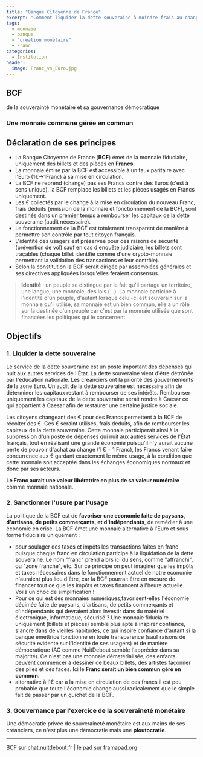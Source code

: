 ```yaml
---
title: "Banque Citoyenne de France"
excerpt: "Comment liquider la dette souveraine à moindre frais au change"
tags:
  - monnaie
  - banque
  - "création monétaire"
  - Franc
categories:
  - Institution
header:
  image: Franc_vs_Euro.jpg
---
```


## BCF

de la souverainté monétaire et sa gouvernance démocratique

### Une monnaie commune gérée en commun

## Déclaration de ses principes

- La Banque Citoyenne de France (**BCF**) émet de la monnaie fiduciaire, uniquement des billets et des pièces en **Francs**.
- La monnaie émise par la BCF est accessible à un taux paritaire avec l'Euro (1€->1Franc) à sa mise en circulation.
- La BCF ne reprend (change) pas ses Francs contre des Euros (c'est à sens unique), la BCF remplace les billets et les pièces usagés en Francs uniquement.
- Les € collectés par le change à la mise en circulation du nouveau Franc, frais déduits (émission de la monnaie et fonctionnement de la BCF), sont destinés dans un premier temps à rembourser les capitaux de la dette souveraine (audit nécessaire).
- Le fonctionnement de la BCF est totalement transparent de manière à permettre son contrôle par tout citoyen français.
- L'identité des usagers est préservée pour des raisons de sécurité (prévention de vol) sauf en cas d'enquête judiciaire, les billets sont traçables (chaque billet identifié comme d'une crypto-monnaie permettant la validation des transactions et leur contrôle).
- Selon la constitution la BCF serait dirigée par assemblées générales et ses directives appliquées lorsqu'elles feraient consensus.

> **Identité** : un peuple se distingue par le fait qu'il partage un territoire, une langue, une monnaie, des lois (...). La monnaie participe à l'identité d'un peuple, d'autant lorsque celui-ci est souverain sur la monnaie qu'il utilise, sa monnaie est un bien commun, elle a un rôle sur la destinée d'un peuple car c'est par la monnaie utilisée que sont financées les politiques qui le concernent.

## Objectifs

### 1. Liquider la dette souveraine

Le service de la dette souveraine est un poste important des dépenses qui nuit aux autres services de l'État. La dette souveraine vient d'être détrônée par l'éducation nationale. Les créanciers ont la priorité des gouvernements de la zone Euro. Un audit de la dette souveraine est nécessaire afin de déterminer les capitaux restant à rembourser de ses intérêts. Rembourser uniquement les capitaux de la dette souveraine serait rendre à Caesar ce qui appartient à Caesar afin de restaurer une certaine justice sociale.

Les citoyens changeant des € pour des Francs permettent à la BCF de récolter des €. Ces € seraint utilisés, frais déduits, afin de rembourser les capitaux de la dette souveraine. Cette monnaie participerait ainsi à la suppression d'un poste de dépenses qui nuit aux autres services de l'État français, tout en réalisant une grande économie puisqu'il n'y aurait aucune perte de pouvoir d'achat au change (1 € = 1 Franc), les Francs venant faire concurrence aux € gardant exactement le même usage, à la condition que cette monnaie soit acceptée dans les échanges économiques normaux et donc par ses acteurs.

**Le Franc aurait une valeur libératrire en plus de sa valeur numéraire** comme monnaie nationale.

### 2. Sanctionner l'usure par l'usage

La politique de la BCF est de **favoriser une economie faite de paysans, d'artisans, de petits commerçants, et d'indépendants**, de remédier à une économie en crise.
La BCF émet une monnaie alternative à l'Euro et sous forme fiduciaire uniquement :

- pour soulager des taxes et impôts les transactions faites en franc puisque chaque franc en circulation participe à la liquidation de la dette souveraine. Le nom "franc" prend alors ici du sens, comme "affranchi", ou "zone franche", etc. Sur ce principe on peut imaginer que les impôts et taxes nécessaires dans le fonctionnement actuel de notre economie n'auraient plus lieu d'être, car la BCF pourrait être en mesure de financer tout ce que les impôts et taxes financent à l'heure actuelle. Voilà un choc de simplification !
- Pour ce qui est des monnaies numériques,favorisent-elles l'économie décimée faite de paysans, d'artisans, de petits commerçants et d'indépendants qui devraient alors investir dans du matériel électronique, informatique, sécurisé ? Une monnaie fiduciaire uniquement (billets et pièces) semble plus apte à inspirer confiance, s'ancre dans de vieilles habitudes, ce qui inspire confiance d'autant si la banque émettrice fonctionne en toute transparence (sauf raisons de sécurité evidente sur l'identité de ses usagers) et de manière démocratique (AG comme NuitDebout semble l'apprécier dans sa majorité). Ce n'est pas une monnaie dématérialisée, des enfants peuvent commencer à dessiner de beaux billets, des artistes façonner des piles et des faces. Ici le **Franc serait un bien commun géré en commun**.
- alternative à l'€ car à la mise en circulation de ces francs il est peu probable que toute l'économie change aussi radicalement que le simple fait de passer par un guichet de la BCF.

### 3. Gouvernance par l'exercice de la souveraineté monétaire

Une démocratie privée de souveraineté monétaire est aux mains de ses créanciers, ce n'est plus une démocratie mais une **ploutocratie**.

---

[BCF sur chat.nuitdebout.fr](https://chat.nuitdebout.fr/channel/bcf) | [le pad sur framapad.org](https://annuel.framapad.org/p/Banque_Citoyenne_de_France)
